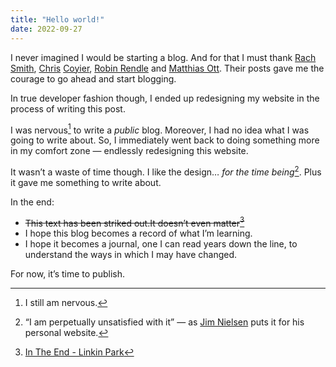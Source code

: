 ```yaml
---
title: "Hello world!"
date: 2022-09-27
---
```


I never imagined I would be starting a blog. And for that I must thank [Rach](https://rachsmith.com/why-write/) [Smith](https://rachsmith.com/fuck-it/), [Chris](https://chriscoyier.net/2022/05/11/🧠💭✏%EF%B8%8F/) [Coyier](https://chriscoyier.net/2022/06/27/there-is-no-bar/), [Robin Rendle](https://www.robinrendle.com/notes/take-care-of-your-blog-/) and [Matthias Ott](https://matthiasott.com/notes/just-put-stuff-out-there). Their posts gave me the courage to go ahead and start blogging.

In true developer fashion though, I ended up redesigning my website in the process of writing this post.

I was nervous[^1] to write a _public_ blog. Moreover, I had no idea what I was going to write about. So, I immediately went back to doing something more in my comfort zone — endlessly redesigning this website.

It wasn’t a waste of time though. I like the design… _for the time being_[^2]. Plus it gave me something to write about.

In the end:

- <s><span class="vh">This text has been striked out.</span>It doesn’t even matter[^3]</s>
- I hope this blog becomes a record of what I’m learning.
- I hope it becomes a journal, one I can read years down the line, to understand the ways in which I may have changed.

For now, it’s time to publish.

[^1]: I still am nervous.
[^2]: <q>I am perpetually unsatisfied with it</q> — as [Jim Nielsen](https://twitter.com/jimniels/status/1573873793138835458/photo/1) puts it for his personal website.
[^3]: [In The End - Linkin Park](https://www.youtube.com/watch?v=eVTXPUF4Oz4)
